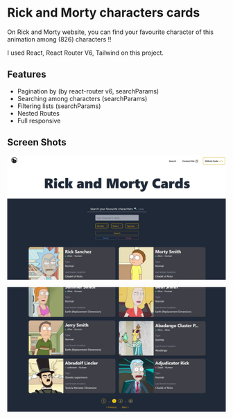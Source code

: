 # Rick and Morty characters cards
On Rick and Morty website, you can find your favourite character of this animation among (826) characters !!

I used React, React Router V6, Tailwind on this project.


## Features

- Pagination by (by react-router v6, searchParams)
- Searching among characters (searchParams)
- Filtering lists (searchParams)
- Nested Routes 
- Full responsive

## Screen Shots

![Screen shots](https://github.com/Mehdi-Zandian/pagination-filter/blob/main/src/assets/screen/1.jpg "Screen shot 1/2")

![Screen shots](https://github.com/Mehdi-Zandian/pagination-filter/blob/main/src/assets/screen/2.jpg "Screen shot 2/2")
